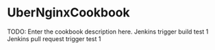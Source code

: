 # UberNginxCookbook

TODO: Enter the cookbook description here.
Jenkins trigger build test 1
Jenkins pull request trigger test 1
